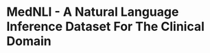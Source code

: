 MedNLI - A Natural Language Inference Dataset For The Clinical Domain
=====================================================================

